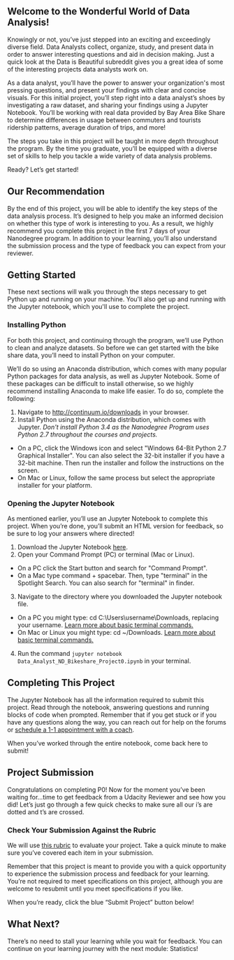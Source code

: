 ## Welcome to the Wonderful World of Data Analysis!

Knowingly or not, you’ve just stepped into an exciting and exceedingly diverse field. Data Analysts collect, organize, study, and present data in order to answer interesting questions and aid in decision making. Just a quick look at the Data is Beautiful subreddit gives you a great idea of some of the interesting projects data analysts work on.

As a data analyst, you’ll have the power to answer your organization's most pressing questions, and present your findings with clear and concise visuals. For this initial project, you’ll step right into a data analyst’s shoes by investigating a raw dataset, and sharing your findings using a Jupyter Notebook. You’ll be working with real data provided by Bay Area Bike Share to determine differences in usage between commuters and tourists ridership patterns, average duration of trips, and more!

The steps you take in this project will be taught in more depth throughout the program. By the time you graduate, you’ll be equipped with a diverse set of skills to help you tackle a wide variety of data analysis problems.

Ready? Let’s get started!

## Our Recommendation
By the end of this project, you will be able to identify the key steps of the data analysis process. It’s designed to help you make an informed decision on whether this type of work is interesting to you. As a result, we highly recommend you complete this project in the first 7 days of your Nanodegree program. In addition to your learning, you’ll also understand the submission process and the type of feedback you can expect from your reviewer.

## Getting Started
These next sections will walk you through the steps necessary to get Python up and running on your machine. You'll also get up and running with the Jupyter notebook, which you'll use to complete the project.

### Installing Python
For both this project, and continuing through the program, we’ll use Python to clean and analyze datasets. So before we can get started with the bike share data, you’ll need to install Python on your computer.

We’ll do so using an Anaconda distribution, which comes with many popular Python packages for data analysis, as well as Jupyter Notebook. Some of these packages can be difficult to install otherwise, so we highly recommend installing Anaconda to make life easier. To do so, complete the following:

1. Navigate to http://continuum.io/downloads in your browser.
2. Install Python using the Anaconda distribution, which comes with Jupyter. _Don't install Python 3.4 as the Nanodegree Program uses Python 2.7 throughout the courses and projects._
 * On a PC, click the Windows icon and select "Windows 64-Bit Python 2.7 Graphical Installer". You can also select the 32-bit installer if you have a 32-bit machine. Then run the installer and follow the instructions on the screen.
 * On Mac or Linux, follow the same process but select the appropriate installer for your platform.

### Opening the Jupyter Notebook
As mentioned earlier, you’ll use an Jupyter Notebook to complete this project. When you’re done, you’ll submit an HTML version for feedback, so be sure to log your answers where directed!

1. Download the Jupyter Notebook [here](https://d17h27t6h515a5.cloudfront.net/topher/2016/August/57bf52d8_dandp0-bikeshareanalysis/dandp0-bikeshareanalysis.zip).
2. Open your Command Prompt (PC) or terminal (Mac or Linux).
 * On a PC click the Start button and search for "Command Prompt".
 * On a Mac type command + spacebar. Then, type "terminal" in the Spotlight Search. You can also search for "terminal" in finder.
3. Navigate to the directory where you downloaded the Jupyter notebook file.
 * On a PC you might type: cd C:\Users\username\Downloads\, replacing your username. [Learn more about basic terminal commands.](http://www.7tutorials.com/command-prompt-how-use-basic-commands)
 * On Mac or Linux you might type: cd ~/Downloads. [Learn more about basic terminal commands.](http://mac.appstorm.net/how-to/utilities-how-to/how-to-use-terminal-the-basics)
4. Run the command `jupyter notebook Data_Analyst_ND_Bikeshare_Project0.ipynb` in your terminal.

## Completing This Project
The Jupyter Notebook has all the information required to submit this project. Read through the notebook, answering questions and running blocks of code when prompted. Remember that if you get stuck or if you have any questions along the way, you can reach out for help on the forums or [schedule a 1-1 appointment with a coach](https://calendly.com/dand-appointments).

When you’ve worked through the entire notebook, come back here to submit!

## Project Submission
Congratulations on completing P0! Now for the moment you’ve been waiting for...time to get feedback from a Udacity Reviewer and see how you did! Let’s just go through a few quick checks to make sure all our i’s are dotted and t’s are crossed.

### Check Your Submission Against the Rubric
We will use [this rubric](https://review.udacity.com/#!/rubrics/187/view) to evaluate your project. Take a quick minute to make sure you’ve covered each item in your submission.

Remember that this project is meant to provide you with a quick opportunity to experience the submission process and feedback for your learning. You’re not required to meet specifications on this project, although you are welcome to resubmit until you meet specifications if you like.

When you’re ready, click the blue “Submit Project” button below!

## What Next?
There’s no need to stall your learning while you wait for feedback. You can continue on your learning journey with the next module: Statistics!
